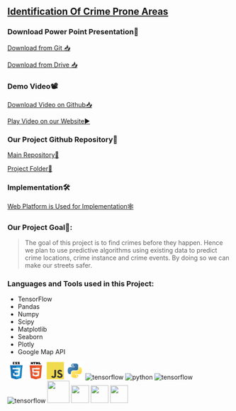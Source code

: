 ## [Identification Of Crime Prone Areas](https://team-prorillons.github.io/)

### Download Power Point Presentation📜
[Download from Git 📥]() 

[Download from Drive 📥]()

### Demo Video📽️
[Download Video on Github📥]()

[Play Video on our Website▶️]()

### Our Project Github Repository📂 
[Main Repository📁](https://github.com/Team-Prorillons/Team-Prorillons.github.io)

[Project Folder📁](https://github.com/Team-Prorillons/Team-Prorillons.github.io/tree/main/ProjectFiles) 

### Implementation🛠️
[Web Platform is Used for Implementation🕸️](https://team-prorillons.github.io/) 

### Our Project Goal🎯:
> The goal of this project is to find crimes before they happen. 
> Hence we plan to use predictive algorithms using existing data to predict crime locations, crime instance and crime events. 
> By doing so we can make our streets safer.

### Languages and Tools used in this Project:
- TensorFlow 
- Pandas
- Numpy
- Scipy
- Matplotlib
- Seaborn
- Plotly
- Google Map API
<p>
    <img src="https://raw.githubusercontent.com/devicons/devicon/master/icons/css3/css3-original-wordmark.svg" alt="css3" width="40" height="40"/>
    <img src="https://raw.githubusercontent.com/devicons/devicon/master/icons/html5/html5-original-wordmark.svg" alt="html5" width="40" height="40"/> 
    <img src="https://raw.githubusercontent.com/devicons/devicon/master/icons/javascript/javascript-original.svg" 
         alt="javascript" width="40" height="40"/> 
    <img src="https://raw.githubusercontent.com/devicons/devicon/master/icons/python/python-original.svg"
         alt="python" width="40" height="40"/> 
    <img src="https://www.vectorlogo.zone/logos/tensorflow/tensorflow-icon.svg" alt="tensorflow" width="40" height="40"/> 
    <img src="https://user-images.githubusercontent.com/50221806/86498222-c4c12800-bd39-11ea-9709-160ad4ba63e1.png" alt="python" width="40" height="40"/> 
    <img src="https://cdn-images-1.medium.com/max/200/1*4s68xZ7SUymwwDBn3V97hQ@2x.png" alt="tensorflow" width="40" height="40"/> 
    <img src="https://encrypted-tbn0.gstatic.com/images?q=tbn:ANd9GcTvAZBxXHySo1tqwdtCgyzVFDbqwpK3SxFXTVYqavb1uTGjOStZjdWdNG4&amp;s=10"  alt="tensorflow" width="40" height="40"/>
 <img src="https://miro.medium.com/max/629/1*_HoMKjrWahRiI-JmwYW6zg.png" "alt="scikit learn logo"  width="50" height="50" >
 <img src="https://user-images.githubusercontent.com/315810/92161415-9e357100-edfe-11ea-917d-f9e33fd60741.png" "alt="seaborn"  width="40" height="40" > 
 <img src="https://static.javatpoint.com/tutorial/matplotlib/images/matplotlib-tutorial.png" "alt="matplotlib"  width="40" height="40" > 
 <img src="https://numfocus.org/wp-content/uploads/2016/07/pandas-logo-300.png" "alt="matplotlib"  width="40" height="40" > 
</p>
